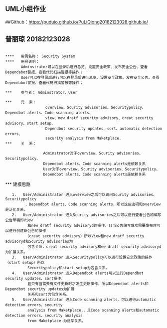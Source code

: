 
## UML小组作业
##Github：https://puduio.github.io/PuLiQiong20182123028.github.io/
##     普丽琼 20182123028  

```

****   用例名称： Security System
****   用例说明：
       Adminstrator可以在登录后进行总览、设置安全政策、发布安全公告、查看Dependabot警报、查看代码扫描警报等操作；
       User可以在登录后进行可以在登录后进行总览、设置安全政策、发布安全公告、查看Dependabot警报、查看代码扫描警报等操作；

***    参与者： Adminstrator、User

***    元  素：
                  overview、Scurity advisories、Securitypolicy、Dependbot alerts、Code scanning alerts、
                  view、new dratf security advisory、creat security advisory、start setup、                      
                  Dependbot security updates、sort、automatic detection errors、
                  security analysis from Maketplace.
***    关  系：

                 Adminstrator对于overview、Scurity advisories、Securitypolicy、
                 Dependbot alerts、Code scanning alerts是依赖关系
                 User对于overview、Scurity advisories、Securitypolicy、
                 Dependbot alerts、Code scanning alerts是依赖关系

```
***    建模思路 

       1.	User/Administrator 进入overview之后可以访问Scurity advisories、Securitypolicy
             、Dependbot alerts、Code scanning alerts，所以这些选项和overview是泛化关系。
       2.	User/Administrator 进入Scurity advisories之后可以进行查看公告和编写公告草稿即View
              和new dratf security advisoryd的操作，且当公告编写成功需要发布时可以进行创建新公告的操作
             （creat security advisory）所以View和new dratf security advisoryd和Scurity advisories为
              包含关系，creat security advisory和ew dratf security advisoryd为扩展关系。
       3.	User/Administrator 进入Securitypolicy可以进行设置安全政策的操作（start setup）所以
              Securitypolicy和start setup为包含关系。
       4.	User/Administrator 进入Dependbot alerts可以进行Dependbot security updates、sort操作，
              且只有当需要有文件更新时才发生更新操作，所以Dependbot alerts和Dependbot security updates为扩展
              关系和sort为包含关系。
       5.	User/Administrator 进入Code scanning alerts、可以进行automatic detection errors、security
              analysis from Maketplace.，且Code scanning alerts和automatic detection errors、security analysis
              from Maketplace.为泛华关系。

         


